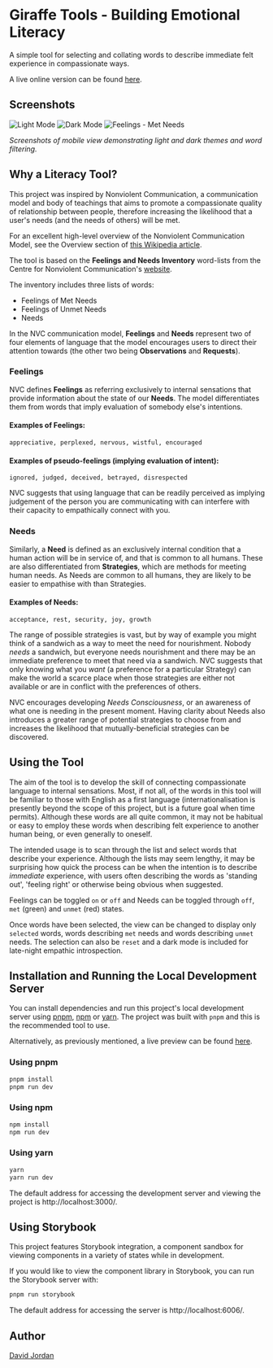 # Giraffe Tools - Building Emotional Literacy

A simple tool for selecting and collating words to describe immediate felt
experience in compassionate ways.

A live online version can be found [here](https://www.dave-jordan.dev).

## Screenshots
![Light Mode](https://github.com/DaveDangereux/GiraffeTools/assets/61416292/6daeca78-3eb8-4a3a-b864-479d089adb8a)
![Dark Mode](https://github.com/DaveDangereux/GiraffeTools/assets/61416292/1b72fd61-9a83-40f6-a311-59975bd138d3)
![Feelings - Met Needs](https://github.com/DaveDangereux/GiraffeTools/assets/61416292/69563ee9-c8f4-46b1-a443-d80393167b89)

*Screenshots of mobile view demonstrating light and dark themes and word filtering.*

## Why a Literacy Tool?

This project was inspired by Nonviolent Communication, a communication model and
body of teachings that aims to promote a compassionate quality of relationship
between people, therefore increasing the likelihood that a user's needs (and
the needs of others) will be met.

For an excellent high-level overview of the Nonviolent Communication Model, see
the Overview section of [this Wikipedia
article](https://en.wikipedia.org/wiki/Nonviolent_Communication#Overview).

The tool is based on the **Feelings and Needs Inventory** word-lists from the
Centre for Nonviolent Communication's [website](https://www.cnvc.org/).

The inventory includes three lists of words:

- Feelings of Met Needs
- Feelings of Unmet Needs
- Needs

In the NVC communication model, **Feelings** and **Needs** represent two of four
elements of language that the model encourages users to direct their attention
towards (the other two being **Observations** and **Requests**).

### Feelings

NVC defines **Feelings** as referring exclusively to internal sensations that
provide information about the state of our **Needs**. The model
differentiates them from words that imply evaluation of somebody else's
intentions.

#### Examples of Feelings:
```
appreciative, perplexed, nervous, wistful, encouraged
```

#### Examples of pseudo-feelings (implying evaluation of intent):
```
ignored, judged, deceived, betrayed, disrespected
```

NVC suggests that using language that can be readily perceived as implying
judgement of the person you are communicating with can interfere with their
capacity to empathically connect with you.

### Needs

Similarly, a **Need** is defined as an exclusively internal condition that a
human action will be in service of, and that is common to all humans. These are
also differentiated from **Strategies**, which are methods for meeting human
needs. As Needs are common to all humans, they are likely to be easier to
empathise with than Strategies.

#### Examples of Needs:

```
acceptance, rest, security, joy, growth
```

The range of possible strategies is vast, but by way of example you might think
of a sandwich as a way to meet the need for nourishment. Nobody *needs* a
sandwich, but everyone needs nourishment and there may be an immediate
preference to meet that need via a sandwich. NVC suggests that only knowing what
you *want* (a preference for a particular Strategy) can make the world a scarce
place when those strategies are either not available or are in conflict with the
preferences of others.

NVC encourages developing *Needs Consciousness*, or an awareness of what one is
needing in the present moment. Having clarity about Needs also introduces a
greater range of potential strategies to choose from and increases the
likelihood that mutually-beneficial strategies can be discovered.


## Using the Tool

The aim of the tool is to develop the skill of connecting compassionate language
to internal sensations. Most, if not all, of the words in this tool will be
familiar to those with English as a first language (internationalisation is
presently beyond the scope of this project, but is a future goal when time
permits). Although these words are all quite common, it may not be habitual or
easy to employ these words when describing felt experience to another human
being, or even generally to oneself.

The intended usage is to scan through the list and select words that describe
your experience. Although the lists may seem lengthy, it may be surprising how
quick the process can be when the intention is to describe *immediate*
experience, with users often describing the words as 'standing out', 'feeling 
right' or otherwise being obvious when suggested.

Feelings can be toggled `on` or `off` and Needs can be toggled through
`off`, `met` (green) and `unmet` (red) states.

Once words have been selected, the view can be changed to display only
`selected` words, words describing `met` needs and words describing
`unmet` needs. The selection can also be `reset` and a dark mode is included for
late-night empathic introspection.


## Installation and Running the Local Development Server

You can install dependencies and run this project's local development server
using [pnpm](https://pnpm.io/), [npm](https://www.npmjs.com/) or
[yarn](https://yarnpkg.com/). The project was built with `pnpm` and this is the
recommended tool to use.

Alternatively, as previously mentioned, a live preview can be found
[here](dave-jordan.dev).

### Using pnpm

```bash
pnpm install
pnpm run dev
```

### Using npm

```bash
npm install
npm run dev
```

### Using yarn

```bash
yarn
yarn run dev
```

The default address for accessing the development server and viewing the project
is http://localhost:3000/.


## Using Storybook

This project features Storybook integration, a component sandbox for viewing
components in a variety of states while in development.

If you would like to view the component library in Storybook, you can run the
Storybook server with:

```bash
pnpm run storybook
```

The default address for accessing the server is http://localhost:6006/.


## Author
[David Jordan](https://github.com/davedangereux)
